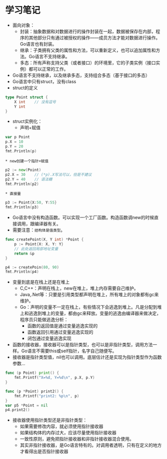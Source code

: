 # 学习笔记

* 面向对象：
    * 封装：抽象数据和对数据进行的操作封装在一起，数据被保存在内部，程序的其他部分只有通过被授权的操作——成员方法才能对数据进行操作。Go语言也有封装。
    * 继承：子类拥有父类的属性和方法，可以重新定义，也可以追加属性和方法。Go语言不支持继承。
    * 多态：所有声称支持父类（或者接口）的环境里，它的子类实例（接口实例）都可以正常的工作。
* Go语言不支持继承，以及继承多态，支持组合多态（基于接口的多态）
* Go语言中只有struct，没有class
* struct的定义
```go
type Point struct {
    X int    // 没有逗号
    Y int
}
```

* struct实例化：
    * 声明+赋值
```go
var p Point
p.X = 10
p.Y = 20
fmt.Println(p)
```
    * new创建一个指针+赋值
```go
p2 := new(Point)
p2.X = 30    // (*p).X写法可以，但是不建议
p2.Y = 40    // 语法糖
fmt.Println(p2)
```

    * 直接量
```go
p3 := Point{X:50, Y:55}
fmt.Println(p3)
```

* Go语言中没有构造函数。可以实现一个工厂函数。构造函数调new的时候直接调用，跟编译器有关。
* 需要注意：` 结构体是值类型 `。
```go
func createPoint(X, Y int) *Point {
    p := Point{X: X, Y: Y}
    // 此处返回局部地址变量
    return &p
}

p4 := createPoin(80, 90)
fmt.Println(p4)
```

* 变量到底是在栈上还是在堆上
    * C,C++：声明在栈上，new在堆上，堆上内存需要自己维护。
    * Java,.Net等：只要是引用类型都声明在堆上，所有堆上的对象都有gc来维护。
    * Go：声明的变量不一定在栈上，有些情况下会逃逸到堆上。凡是分配到堆上和逃逸到堆上的变量，都由gc来释放。变量的逃逸由编译器来做决定，程序员只能做逃逸分析：
        * 函数的返回值是通过变量逃逸实现的
        * 函数返回引用通过变量逃逸实现的
        * 闭包通过变量逃逸实现
* 函数的接收器，接收器可以是指针类型，也可以是非指针类型，调用方法一样。Go语言不需要this或self指针，名字自己随便写。
* 接收器是指针类型值，nil也可以调用。底层估计还是实现为指针类型作为函数参数...
```go
func (p Point) print() {
    fmt.Printf("X=%d, Y=%d\n", p.X, p.Y)
}

func (p *Point) print2() {
    fmt.Printf("print2: %p\n", p)
}
var p5 *Point = nil
p4.print2()
```

* 接收器使用指针类型还是非指针类型：
    * 如果需要修改内容，就必须使用指针接收器
    * 如果结构体的内存过大，应该尽量使用指针接收器
    * 一致性原则，避免把指针接收器和非指针接收器混合使用。
    * 其实非指针接收器，是Go语言特有的。对调用者透明，只有在定义的地方才看得出是否指针接收器